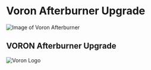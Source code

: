 # Voron Afterburner Upgrade

![Image of Voron Afterburner](https://user-images.githubusercontent.com/4352664/147157259-2a683c30-b242-47c7-95d8-954a4ff7a490.png)

## VORON Afterburner Upgrade

![Voron Logo](http://vorondesign.com/images/voron_design_logo.png)

